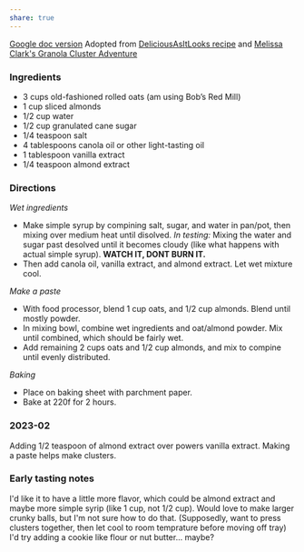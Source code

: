 ```yaml
---
share: true
---
```


[Google doc version](https://docs.google.com/document/d/1aXwkqO8KijogMmyueMrqAMmyFIb9aULrcyLYifrv4oQ/edit#)
Adopted from [DeliciousAsItLooks recipe](https://deliciousasitlooks.com/2012/10/recipe-for-french-vanilla-almond-granola.html?utm_source=pocket_reader) and [Melissa Clark's Granola Cluster Adventure](https://www.nytimes.com/2016/05/11/dining/granola-recipe-clusters-video.html?utm_source=pocket_saves)

### Ingredients
* 3 cups old-fashioned rolled oats (am using Bob’s Red Mill)
* 1 cup sliced almonds
* 1/2 cup water
* 1/2 cup granulated cane sugar
* 1/4 teaspoon salt
* 4 tablespoons canola oil or other light-tasting oil
* 1 tablespoon vanilla extract
* 1/4 teaspoon almond extract

### Directions
*Wet ingredients*
- Make simple syrup by compining salt, sugar, and water in pan/pot, then mixing over medium heat until disolved. *In testing:* Mixing the water and sugar past desolved until it becomes cloudy (like what happens with actual simple syrup). **WATCH IT, DONT BURN IT.**
- Then add canola oil, vanilla extract, and almond extract. Let wet mixture cool.

*Make a paste*
- With food processor, blend 1 cup oats, and 1/2 cup almonds. Blend until mostly powder.
- In mixing bowl, combine wet ingredients and oat/almond powder. Mix until combined, which should be fairly wet.
- Add remaining 2 cups oats and 1/2 cup almonds, and mix to compine until evenly distributed.

*Baking*
- Place on baking sheet with parchment paper.
- Bake at 220f for 2 hours.

### 2023-02
Adding 1/2 teaspoon of almond extract over powers vanilla extract.
Making a paste helps make clusters.

### Early tasting notes
I'd like it to have a little more flavor, which could be almond extract and maybe more simple syrip (like 1 cup, not 1/2 cup). Would love to make larger crunky balls, but I'm not sure how to do that.
(Supposedly, want to press clusters together, then let cool to room temprature before moving off tray)
I'd try adding a cookie like flour or nut butter... maybe?